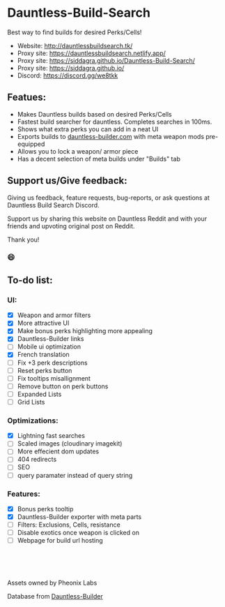 # Dauntless-Build-Search
Best way to find builds for desired Perks/Cells!

- Website: http://dauntlessbuildsearch.tk/
- Proxy site: https://dauntlessbuildsearch.netlify.app/
- Proxy site: https://siddagra.github.io/Dauntless-Build-Search/
- Proxy site: https://siddagra.github.io/
- Discord: https://discord.gg/we8tkk

## Featues:
- Makes Dauntless builds based on desired Perks/Cells
- Fastest build searcher for dauntless. Completes searches in 100ms.
- Shows what extra perks you can add in a neat UI
- Exports builds to [dauntless-builder.com](https://www.dauntless-builder.com/) with meta weapon mods pre-equipped
- Allows you to lock a weapon/ armor piece
- Has a decent selection of meta builds under "Builds" tab

## Support us/Give feedback:
Giving us feedback, feature requests, bug-reports, or ask questions at Dauntless Build Search Discord.

Support us by sharing this website on Dauntless Reddit and with your friends and upvoting original post on Reddit.

Thank you!

### 😄

## To-do list:
### UI:
- [x] Weapon and armor filters
- [x] More attractive UI
- [x] Make bonus perks highlighting more appealing
- [x] Dauntless-Builder links
- [ ] Mobile ui optimization
- [X] French translation
- [ ] Fix +3 perk descriptions
- [ ] Reset perks button
- [ ] Fix tooltips misallignment
- [ ] Remove button on perk buttons
- [ ] Expanded Lists
- [ ] Grid Lists
### Optimizations:
- [X] Lightning fast searches
- [ ] Scaled images (cloudinary imagekit)
- [ ] More effecient dom updates
- [ ] 404 redirects
- [ ] SEO
- [ ] query paramater instead of query string
### Features:
- [X] Bonus perks tooltip
- [X] Dauntless-Builder exporter with meta parts
- [ ] Filters: Exclusions, Cells, resistance
- [ ] Disable exotics once weapon is clicked on
- [ ] Webpage for build url hosting

<br/><br/><br/>

Assets owned by Pheonix Labs

Database from [Dauntless-Builder](https://github.com/atomicptr/dauntless-builder)
